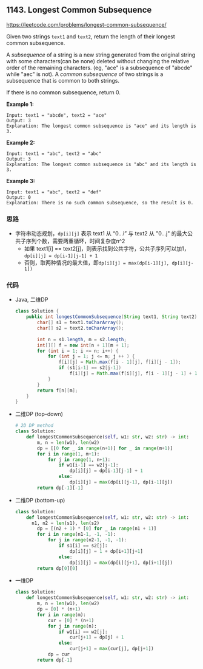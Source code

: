 ## 1143. Longest Common Subsequence

https://leetcode.com/problems/longest-common-subsequence/

Given two strings `text1` and `text2`, return the length of their longest common subsequence.

A *subsequence* of a string is a new string generated from the original string with some characters(can be none) deleted without changing the relative order of the remaining characters. (eg, "ace" is a subsequence of "abcde" while "aec" is not). A *common subsequence* of two strings is a subsequence that is common to both strings.

 

If there is no common subsequence, return 0.

 

**Example 1:**

```
Input: text1 = "abcde", text2 = "ace" 
Output: 3  
Explanation: The longest common subsequence is "ace" and its length is 3.
```

**Example 2:**

```
Input: text1 = "abc", text2 = "abc"
Output: 3
Explanation: The longest common subsequence is "abc" and its length is 3.
```

**Example 3:**

```
Input: text1 = "abc", text2 = "def"
Output: 0
Explanation: There is no such common subsequence, so the result is 0.
```



### 思路

- 字符串动态规划，```dp[i][j]``` 表示 text1 从 “0...i” 与 text2 从 "0...j" 的最大公共子序列个数，需要两重循环，时间复杂度n^2
  - 如果 text1[i] == text2[j]，则表示找到公共字符，公共子序列可以加1，```dp[i][j] = dp[i-1][j-1] + 1```
  - 否则，取两种情况的最大值，即```dp[i][j] = max(dp[i-1][j], dp[i][j-1])```

### 代码

- Java, 二维DP

  ```java
  class Solution {
      public int longestCommonSubsequence(String text1, String text2) {
          char[] s1 = text1.toCharArray();
          char[] s2 = text2.toCharArray();
          
          int n = s1.length, m = s2.length;
          int[][] f = new int[n + 1][m + 1];
          for (int i = 1; i <= n; i++) {
              for (int j = 1; j <= m; j ++ ) {
                  f[i][j] = Math.max(f[i - 1][j], f[i][j - 1]);
                  if (s1[i-1] == s2[j-1])
                      f[i][j] = Math.max(f[i][j], f[i - 1][j - 1] + 1);
              }
          }
          return f[n][m];
      }
  }
  ```

  

- 二维DP (top-down)

  ```python
  # 2D DP method
  class Solution:
      def longestCommonSubsequence(self, w1: str, w2: str) -> int:       
          m, n = len(w1), len(w2)
          dp = [[0 for _ in range(n+1)] for _ in range(m+1)]
          for i in range(1, m+1):
              for j in range(1, n+1):
                  if w1[i-1] == w2[j-1]:
                      dp[i][j] = dp[i-1][j-1] + 1
                  else:
                      dp[i][j] = max(dp[i][j-1], dp[i-1][j])
          return dp[-1][-1]
  ```

- 二维DP (bottom-up)

  ```python
  class Solution:
      def longestCommonSubsequence(self, w1: str, w2: str) -> int:  
  		n1, n2 = len(s1), len(s2)
          dp = [(n2 + 1) * [0] for _ in range(n1 + 1)]
          for i in range(n1-1, -1, -1):
              for j in range(n2-1, -1, -1):
                  if s1[i] == s2[j]:
                      dp[i][j] = 1 + dp[i+1][j+1]
                  else:
                      dp[i][j] = max(dp[i][j+1], dp[i+1][j])
          return dp[0][0]
  ```
  
- 一维DP

  ```python
  class Solution:
      def longestCommonSubsequence(self, w1: str, w2: str) -> int:        
          m, n = len(w1), len(w2)
          dp = [0] * (n+1)
          for i in range(m):
              cur = [0] * (n+1)
              for j in range(n):
                  if w1[i] == w2[j]:
                      cur[j+1] = dp[j] + 1
                  else:
                      cur[j+1] = max(cur[j], dp[j+1])
              dp = cur
          return dp[-1]
  ```

  

